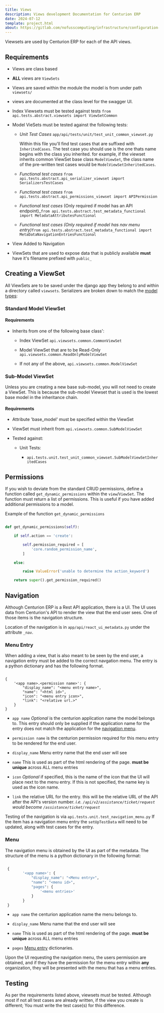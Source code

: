 ```yaml
---
title: Views
description: Views development Documentation for Centurion ERP
date: 2024-07-12
template: project.html
about: https://gitlab.com/nofusscomputing/infrastructure/configuration-management/centurion_erp
---
```


Viewsets are used by Centurion ERP for each of the API views.


## Requirements

- Views are class based

- **ALL** views are `ViewSets`

- Views are saved within the module the model is from under path `viewsets/`

- views are documented at the class level for the swagger UI.

- Index Viewsets must be tested against tests `from api.tests.abstract.viewsets import ViewSetCommon`

- Model VieSets must be tested against the following tests:

    - _Unit Test Cases_ `app/api/tests/unit/test_unit_common_viewset.py`

        Within this file you'll find test cases that are suffixed with `InheritedCases`. The test case you should use is the one thats name begins with the class you inherited. for example, if the viewset inherits common ViewSet base class `ModelViewSet`, the class name of the pre-written test cases would be `ModelViewSetInheritedCases`.

    - _Functional test cases_ `from api.tests.abstract.api_serializer_viewset import SerializersTestCases`

    - _Functional test cases_ `from api.tests.abstract.api_permissions_viewset import APIPermission`

    - _Functional test cases_ (Only required if model has an API endpoint)_`from api.tests.abstract.test_metadata_functional import MetadataAttributesFunctional`

    - _Functional test cases_ _(Only required if model has nav menu entry)_`from api.tests.abstract.test_metadata_functional import MetaDataNavigationEntriesFunctional`

- View Added to Navigation

- ViewSets that are used to expose data that is publicly available **must** have it's filename prefixed with `public_`


## Creating a ViewSet

All ViewSets are to be saved under the django app they belong to and within a directory called `viewsets`. Serializers are broken down to match the [model types](./models.md#creating-a-model):


### Standard Model ViewSet


<!-- markdownlint-disable -->
#### Requirements
<!-- markdownlint-restore -->

- Inherits from one of the following base class':

    - Index ViewSet `api.viewsets.common.CommonViewSet`

    - Model ViewSet that are to be Read-Only `api.viewsets.common.ReadOnlyModelViewSet`

    - If not any of the above, `api.viewsets.common.ModelViewSet`


### Sub-Model ViewSet

Unless you are creating a new base sub-model, you will not need to create a ViewSet. This is because the sub-model Viewset that is used is the lowest base model in the inheritance chain.


<!-- markdownlint-disable -->
#### Requirements
<!-- markdownlint-restore -->

- Attribute 'base_model' must be specified within the ViewSet

- ViewSet must inherit from `api.viewsets.common.SubModelViewSet`

- Tested against:

    - Unit Tests:

        - `api.tests.unit.test_unit_common_viewset.SubModelViewSetInheritedCases`


## Permissions

If you wish to deviate from the standard CRUD permissions, define a function called `get_dynamic_permissions` within the `view`/`ViewSet`. The function must return a list of permissions. This is useful if you have added additional permissions to a model.

Example of the function `get_dynamic_permissions`

``` py

def get_dynamic_permissions(self):

    if self.action == 'create':

        self.permission_required = [
            'core.random_permission_name',
        ]

    else:

        raise ValueError('unable to determine the action_keyword')

    return super().get_permission_required()

```


## Navigation

Although Centurion ERP is a Rest API application, there is a UI. The UI uses data from Centurion's API to render the view that the end user sees. One of those items is the navigation structure.

Location of the navigation is in `app/api/react_ui_metadata.py` under the attribute `_nav`.


### Menu Entry

When adding a view, that is also meant to be seen by the end user, a navigation entry must be added to the correct navgation menu. The entry is a python dictionary and has the following format.

``` pyhton

{
    '<app name>.<permission name>': {
        "display_name": "<menu entry name>",
        "name": "<html id>",
        "icon": "<menu entry icon>",
        "link": "<relative url.>"
    }
}

```

- `app name` _Optional_ is the centurion application name the model belongs to. This entry should only be supplied if the application name for the entry does not match the application for the [navigation menu](#menu).

- `permission name` is the centurion permission required for this menu entry to be rendered for the end user.

- `display_name` Menu entry name that the end user will see

- `name` This is used as part of the html rendering of the page. **must be unique** across ALL menu entries

- `icon` _Optional_ if specified, this is the name of the icon that the UI will place next to the menu entry. If this is not specified, the name key is used as the icon name.

- `link` the relative URL for the entry. this will be the relative URL of the API after the API's version number. _i.e. `/api/v2/assistance/ticket/request` would become `/assistance/ticket/request`_

Testing of the navigation is via `api.tests.unit.test_navigation_menu.py` If the item has a navigation menu entry the `setUpTestData` will need to be updated, along with test cases for the entry.


### Menu

The navigation menu is obtained by the UI as part of the metadata. The structure of the menu is a python dictionary in the following format:

``` python

 {
        '<app name>': {
            "display_name": "<Menu entry>",
            "name": "<menu id>",
            "pages": {
                '<menu entries>'
            }
        }
 }

```

- `app name` the centurion application name the menu belongs to.

- `display_name` Menu name that the end user will see

- `name` This is used as part of the html rendering of the page. **must be unique** across ALL menu entries

- `pages` [Menu entry](#menu-entry) dictionaries.

Upon the UI requesting the navigation menu, the users permission are obtained, and if they have the permission for the menu entry within **any** organization, they will be presented with the menu that has a menu entries.


## Testing

As per the requirements listed above, viewsets must be tested. Although most if not all test cases are already written, if the view you create is different; You must write the test case(s) for this difference.
